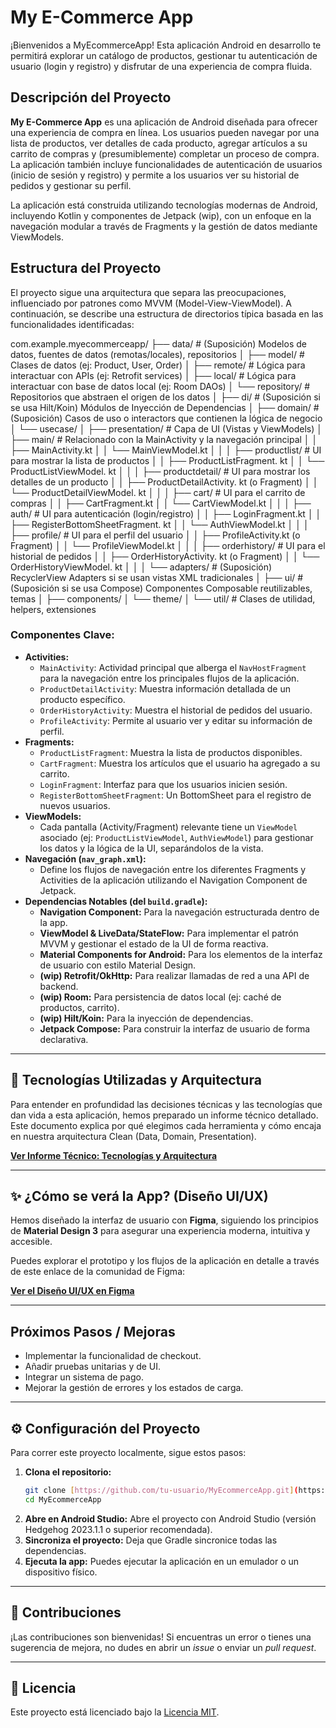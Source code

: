 # My E-Commerce App

¡Bienvenidos a MyEcommerceApp! Esta aplicación Android en desarrollo te permitirá explorar un catálogo de productos, gestionar tu autenticación de usuario (login y registro) y disfrutar de una experiencia de compra fluida.

## Descripción del Proyecto

**My E-Commerce App** es una aplicación de Android diseñada para ofrecer una experiencia de compra en línea. Los usuarios pueden navegar por una lista de productos, ver detalles de cada producto, agregar artículos a su carrito de compras y (presumiblemente) completar un proceso de compra. La aplicación también incluye funcionalidades de autenticación de usuarios (inicio de sesión y registro) y permite a los usuarios ver su historial de pedidos y gestionar su perfil.

La aplicación está construida utilizando tecnologías modernas de Android, incluyendo Kotlin y componentes de Jetpack (wip), con un enfoque en la navegación modular a través de Fragments y la gestión de datos mediante ViewModels.

## Estructura del Proyecto

El proyecto sigue una arquitectura que separa las preocupaciones, influenciado por patrones como MVVM (Model-View-ViewModel). A continuación, se describe una estructura de directorios típica basada en las funcionalidades identificadas:

com.example.myecommerceapp/  ├── data/ # (Suposición) Modelos de datos, fuentes de datos (remotas/locales), repositorios │ ├── model/ # Clases de datos (ej: Product, User, Order) │ ├── remote/ # Lógica para interactuar con APIs (ej: Retrofit services) │ ├── local/ # Lógica para interactuar con base de datos local (ej: Room DAOs) │ └── repository/ # Repositorios que abstraen el origen de los datos │ ├── di/ # (Suposición si se usa Hilt/Koin) Módulos de Inyección de Dependencias │ ├── domain/ # (Suposición) Casos de uso o interactors que contienen la lógica de negocio │ └── usecase/ │ ├── presentation/ # Capa de UI (Vistas y ViewModels) │ ├── main/ # Relacionado con la MainActivity y la navegación principal │ │ ├── MainActivity.kt │ │ └── MainViewModel.kt │ │ │ ├── productlist/ # UI para mostrar la lista de productos │ │ ├── ProductListFragment. kt │ │ └── ProductListViewModel. kt │ │ │ ├── productdetail/ # UI para mostrar los detalles de un producto │ │ ├── ProductDetailActivity. kt (o Fragment) │ │ └── ProductDetailViewModel. kt │ │ │ ├── cart/ # UI para el carrito de compras │ │ ├── CartFragment.kt │ │ └── CartViewModel.kt │ │ │ ├── auth/ # UI para autenticación (login/registro) │ │ ├── LoginFragment.kt │ │ ├── RegisterBottomSheetFragment. kt │ │ └── AuthViewModel.kt │ │ │ ├── profile/ # UI para el perfil del usuario │ │ ├── ProfileActivity.kt (o Fragment) │ │ └── ProfileViewModel.kt │ │ │ ├── orderhistory/ # UI para el historial de pedidos │ │ ├── OrderHistoryActivity. kt (o Fragment) │ │ └── OrderHistoryViewModel. kt │ │ │ └── adapters/ # (Suposición) RecyclerView Adapters si se usan vistas XML tradicionales │ ├── ui/ # (Suposición si se usa Compose) Componentes Composable reutilizables, temas │ ├── components/ │ └── theme/ │ └── util/ # Clases de utilidad, helpers, extensiones



### Componentes Clave:

*   **Activities:**
    *   `MainActivity`: Actividad principal que alberga el `NavHostFragment` para la navegación entre los principales flujos de la aplicación.
    *   `ProductDetailActivity`: Muestra información detallada de un producto específico.
    *   `OrderHistoryActivity`: Muestra el historial de pedidos del usuario.
    *   `ProfileActivity`: Permite al usuario ver y editar su información de perfil.
*   **Fragments:**
    *   `ProductListFragment`: Muestra la lista de productos disponibles.
    *   `CartFragment`: Muestra los artículos que el usuario ha agregado a su carrito.
    *   `LoginFragment`: Interfaz para que los usuarios inicien sesión.
    *   `RegisterBottomSheetFragment`: Un BottomSheet para el registro de nuevos usuarios.
*   **ViewModels:**
    *   Cada pantalla (Activity/Fragment) relevante tiene un `ViewModel` asociado (ej: `ProductListViewModel`, `AuthViewModel`) para gestionar los datos y la lógica de la UI, separándolos de la vista.
*   **Navegación (`nav_graph.xml`):**
    *   Define los flujos de navegación entre los diferentes Fragments y Activities de la aplicación utilizando el Navigation Component de Jetpack.
*   **Dependencias Notables (del `build.gradle`):**
    *   **Navigation Component:** Para la navegación estructurada dentro de la app.
    *   **ViewModel & LiveData/StateFlow:** Para implementar el patrón MVVM y gestionar el estado de la UI de forma reactiva.
    *   **Material Components for Android:** Para los elementos de la interfaz de usuario con estilo Material Design.
    *   **(wip) Retrofit/OkHttp:** Para realizar llamadas de red a una API de backend.
    *   **(wip) Room:** Para persistencia de datos local (ej: caché de productos, carrito).
    *   **(wip) Hilt/Koin:** Para la inyección de dependencias.
    *   **Jetpack Compose:** Para construir la interfaz de usuario de forma declarativa.

---
## 🚀 **Tecnologías Utilizadas y Arquitectura**

Para entender en profundidad las decisiones técnicas y las tecnologías que dan vida a esta aplicación, hemos preparado un informe técnico detallado. Este documento explica por qué elegimos cada herramienta y cómo encaja en nuestra arquitectura Clean (Data, Domain, Presentation).

[**Ver Informe Técnico: Tecnologías y Arquitectura**](./docs/tencnologias.md)

---

## ✨ **¿Cómo se verá la App? (Diseño UI/UX)**

Hemos diseñado la interfaz de usuario con **Figma**, siguiendo los principios de **Material Design 3** para asegurar una experiencia moderna, intuitiva y accesible.

Puedes explorar el prototipo y los flujos de la aplicación en detalle a través de este enlace de la comunidad de Figma:

[**Ver el Diseño UI/UX en Figma**](https://www.figma.com/community/file/1509353274665521781)

--- 

## Próximos Pasos / Mejoras

*   Implementar la funcionalidad de checkout.
*   Añadir pruebas unitarias y de UI.
*   Integrar un sistema de pago.
*   Mejorar la gestión de errores y los estados de carga.

---

## ⚙️ **Configuración del Proyecto**

Para correr este proyecto localmente, sigue estos pasos:

1.  **Clona el repositorio:**
    ```bash
    git clone [https://github.com/tu-usuario/MyEcommerceApp.git](https://github.com/tu-usuario/MyEcommerceApp.git)
    cd MyEcommerceApp
    ```
2.  **Abre en Android Studio:**
    Abre el proyecto con Android Studio (versión Hedgehog 2023.1.1 o superior recomendada).
3.  **Sincroniza el proyecto:**
    Deja que Gradle sincronice todas las dependencias.
4.  **Ejecuta la app:**
    Puedes ejecutar la aplicación en un emulador o un dispositivo físico.

---

## 🤝 **Contribuciones**

¡Las contribuciones son bienvenidas! Si encuentras un error o tienes una sugerencia de mejora, no dudes en abrir un *issue* o enviar un *pull request*.

---

## 📄 **Licencia**

Este proyecto está licenciado bajo la [Licencia MIT](LICENSE).
